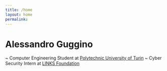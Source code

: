 ```yaml
---
title: /home
layout: home
permalink: 
---
```


# Alessandro Guggino

~ Computer Engineering Student 
  at [Polytechnic University of Turin](http://www.polito.it)
~ Cyber Security Intern 
  at [LINKS Foundation](http://www.linksfoundation.com)
